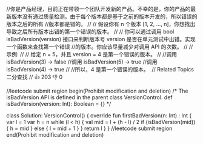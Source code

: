 //你是产品经理，目前正在带领一个团队开发新的产品。不幸的是，你的产品的最新版本没有通过质量检测。由于每个版本都是基于之前的版本开发的，所以错误的版本之后的所有
//版本都是错的。 
//
// 假设你有 n 个版本 [1, 2, ..., n]，你想找出导致之后所有版本出错的第一个错误的版本。 
//
// 你可以通过调用 bool isBadVersion(version) 接口来判断版本号 version 是否在单元测试中出错。实现一个函数来查找第一个错误
//的版本。你应该尽量减少对调用 API 的次数。 
//
// 示例: 
//
// 给定 n = 5，并且 version = 4 是第一个错误的版本。
//
//调用 isBadVersion(3) -> false
//调用 isBadVersion(5) -> true
//调用 isBadVersion(4) -> true
//
//所以，4 是第一个错误的版本。  
// Related Topics 二分查找 
// 👍 203 👎 0


//leetcode submit region begin(Prohibit modification and deletion)
/* The isBadVersion API is defined in the parent class VersionControl.
      def isBadVersion(version: Int): Boolean = {} */

class Solution: VersionControl() {
    override fun firstBadVersion(n: Int) : Int {
        var l = 1
        var h = n
        while (l < h) {
            val mid = l + (h - l) / 2
            if (isBadVersion(mid)) {
                h = mid
            } else {
                l = mid + 1
            }
        }
        return l
	}
}
//leetcode submit region end(Prohibit modification and deletion)
